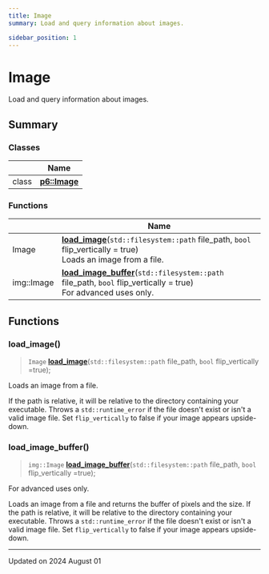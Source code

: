 ```yaml
---
title: Image
summary: Load and query information about images. 

sidebar_position: 1
---
```


# Image

Load and query information about images. 

## Summary

### Classes

|                | Name           |
| -------------- | -------------- |
| class | **[p6::Image](/reference/Types/image)**  |

### Functions

|                | Name           |
| -------------- | -------------- |
| Image | **[load_image](/reference/image#load_image)**(`std::filesystem::path` file_path, `bool` flip_vertically = true)<br/>Loads an image from a file.  |
| img::Image | **[load_image_buffer](/reference/image#load_image_buffer)**(`std::filesystem::path` file_path, `bool` flip_vertically = true)<br/>For advanced uses only.  |


## Functions

### load_image()

> `Image` **[load_image](/reference/image#load_image)**(`std::filesystem::path` file_path, `bool` flip_vertically =true);


Loads an image from a file. 

If the path is relative, it will be relative to the directory containing your executable. Throws a `std::runtime_error` if the file doesn't exist or isn't a valid image file. Set `flip_vertically` to false if your image appears upside-down. 


### load_image_buffer()

> `img::Image` **[load_image_buffer](/reference/image#load_image_buffer)**(`std::filesystem::path` file_path, `bool` flip_vertically =true);


For advanced uses only. 

Loads an image from a file and returns the buffer of pixels and the size. If the path is relative, it will be relative to the directory containing your executable. Throws a `std::runtime_error` if the file doesn't exist or isn't a valid image file. Set `flip_vertically` to false if your image appears upside-down. 






-------------------------------

Updated on 2024 August 01